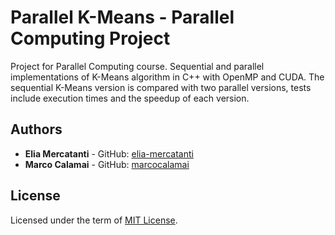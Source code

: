 # Parallel K-Means - Parallel Computing Project
Project for Parallel Computing course. Sequential and parallel implementations of K-Means algorithm in C++ with OpenMP 
and CUDA. The sequential K-Means version is compared with two parallel versions, tests include execution times and the 
speedup of each version.

## Authors
* **Elia Mercatanti** - GitHub: [elia-mercatanti](https://github.com/elia-mercatanti)
* **Marco Calamai** - GitHub: [marcocalamai](https://github.com/marcocalamai)

## License
Licensed under the term of [MIT License](https://github.com/elia-mercatanti/parallel-k-means/blob/master/LICENSE).